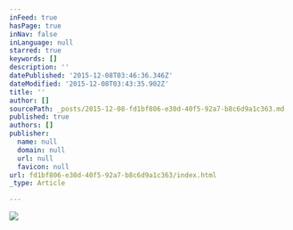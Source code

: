 ```yaml
---
inFeed: true
hasPage: true
inNav: false
inLanguage: null
starred: true
keywords: []
description: ''
datePublished: '2015-12-08T03:46:36.346Z'
dateModified: '2015-12-08T03:43:35.902Z'
title: ''
author: []
sourcePath: _posts/2015-12-08-fd1bf806-e30d-40f5-92a7-b8c6d9a1c363.md
published: true
authors: []
publisher:
  name: null
  domain: null
  url: null
  favicon: null
url: fd1bf806-e30d-40f5-92a7-b8c6d9a1c363/index.html
_type: Article

---
```

![](https://s3-us-west-2.amazonaws.com/the-grid-img/p/a37dd07c4ec4f892a373accee0f4d8e13347e1bd.jpg)